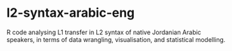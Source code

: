 # l2-syntax-arabic-eng
R code analysing L1 transfer in L2 syntax of native Jordanian Arabic speakers, in terms of data wrangling, visualisation, and statistical modelling.
